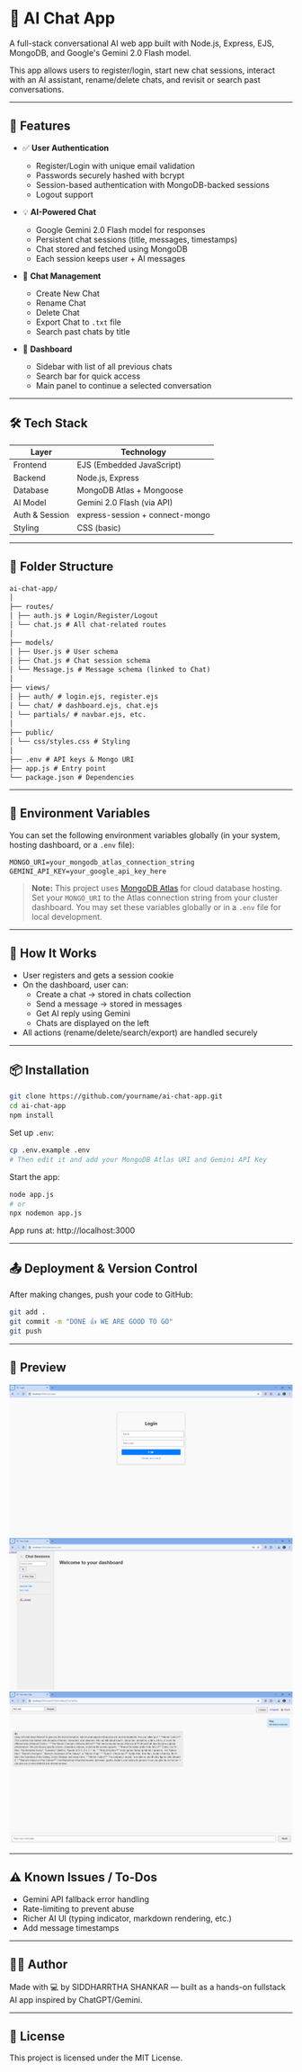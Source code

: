# 💬 AI Chat App

A full-stack conversational AI web app built with Node.js, Express, EJS, MongoDB, and Google's Gemini 2.0 Flash model.

This app allows users to register/login, start new chat sessions, interact with an AI assistant, rename/delete chats, and revisit or search past conversations.

---

## 🚀 Features

- ✅ **User Authentication**
  - Register/Login with unique email validation
  - Passwords securely hashed with bcrypt
  - Session-based authentication with MongoDB-backed sessions
  - Logout support

- 💡 **AI-Powered Chat**
  - Google Gemini 2.0 Flash model for responses
  - Persistent chat sessions (title, messages, timestamps)
  - Chat stored and fetched using MongoDB
  - Each session keeps user + AI messages

- 💬 **Chat Management**
  - Create New Chat
  - Rename Chat
  - Delete Chat
  - Export Chat to `.txt` file
  - Search past chats by title

- 🧾 **Dashboard**
  - Sidebar with list of all previous chats
  - Search bar for quick access
  - Main panel to continue a selected conversation

---

## 🛠 Tech Stack

| Layer         | Technology                    |
|---------------|-------------------------------|
| Frontend      | EJS (Embedded JavaScript)     |
| Backend       | Node.js, Express              |
| Database      | MongoDB Atlas + Mongoose      |
| AI Model      | Gemini 2.0 Flash (via API)    |
| Auth & Session| express-session + connect-mongo |
| Styling       | CSS (basic)                   |

---

## 📁 Folder Structure

```
ai-chat-app/
│
├── routes/
│ ├── auth.js # Login/Register/Logout
│ └── chat.js # All chat-related routes
│
├── models/
│ ├── User.js # User schema
│ ├── Chat.js # Chat session schema
│ └── Message.js # Message schema (linked to Chat)
│
├── views/
│ ├── auth/ # login.ejs, register.ejs
│ └── chat/ # dashboard.ejs, chat.ejs
│ └── partials/ # navbar.ejs, etc.
│
├── public/
│ └── css/styles.css # Styling
│
├── .env # API keys & Mongo URI
├── app.js # Entry point
└── package.json # Dependencies
```

---


## 🔐 Environment Variables

You can set the following environment variables globally (in your system, hosting dashboard, or a `.env` file):

```
MONGO_URI=your_mongodb_atlas_connection_string
GEMINI_API_KEY=your_google_api_key_here
```

> **Note:** This project uses [MongoDB Atlas](https://www.mongodb.com/atlas) for cloud database hosting. Set your `MONGO_URI` to the Atlas connection string from your cluster dashboard. You may set these variables globally or in a `.env` file for local development.

---

## 🧪 How It Works
- User registers and gets a session cookie
- On the dashboard, user can:
  - Create a chat → stored in chats collection
  - Send a message → stored in messages
  - Get AI reply using Gemini
  - Chats are displayed on the left
- All actions (rename/delete/search/export) are handled securely

---

## 📦 Installation


```bash
git clone https://github.com/yourname/ai-chat-app.git
cd ai-chat-app
npm install
```


Set up `.env`:
```bash
cp .env.example .env
# Then edit it and add your MongoDB Atlas URI and Gemini API Key
```


Start the app:
```bash
node app.js
# or
npx nodemon app.js
```


App runs at: http://localhost:3000

---

## 📤 Deployment & Version Control

After making changes, push your code to GitHub:

```bash
git add .
git commit -m "DONE 👍 WE ARE GOOD TO GO"
git push
```

---

## 📸 Preview

![Login Screen](screenshots/login.png)
![Dashboard](screenshots/dashboard.png)
![Chat View](screenshots/chat.png)

---

## ⚠️ Known Issues / To-Dos
- Gemini API fallback error handling
- Rate-limiting to prevent abuse
- Richer AI UI (typing indicator, markdown rendering, etc.)
- Add message timestamps

---

## 👨‍💻 Author
Made with 💻 by SIDDHARRTHA SHANKAR — built as a hands-on fullstack AI app inspired by ChatGPT/Gemini.

---

## 📄 License
This project is licensed under the MIT License.
